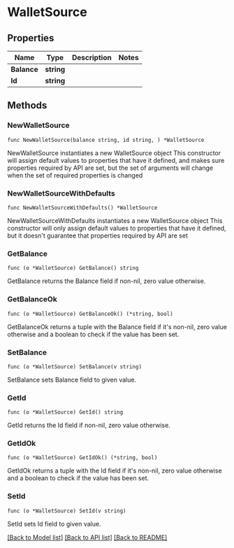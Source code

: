 # WalletSource

## Properties

Name | Type | Description | Notes
------------ | ------------- | ------------- | -------------
**Balance** | **string** |  | 
**Id** | **string** |  | 

## Methods

### NewWalletSource

`func NewWalletSource(balance string, id string, ) *WalletSource`

NewWalletSource instantiates a new WalletSource object
This constructor will assign default values to properties that have it defined,
and makes sure properties required by API are set, but the set of arguments
will change when the set of required properties is changed

### NewWalletSourceWithDefaults

`func NewWalletSourceWithDefaults() *WalletSource`

NewWalletSourceWithDefaults instantiates a new WalletSource object
This constructor will only assign default values to properties that have it defined,
but it doesn't guarantee that properties required by API are set

### GetBalance

`func (o *WalletSource) GetBalance() string`

GetBalance returns the Balance field if non-nil, zero value otherwise.

### GetBalanceOk

`func (o *WalletSource) GetBalanceOk() (*string, bool)`

GetBalanceOk returns a tuple with the Balance field if it's non-nil, zero value otherwise
and a boolean to check if the value has been set.

### SetBalance

`func (o *WalletSource) SetBalance(v string)`

SetBalance sets Balance field to given value.


### GetId

`func (o *WalletSource) GetId() string`

GetId returns the Id field if non-nil, zero value otherwise.

### GetIdOk

`func (o *WalletSource) GetIdOk() (*string, bool)`

GetIdOk returns a tuple with the Id field if it's non-nil, zero value otherwise
and a boolean to check if the value has been set.

### SetId

`func (o *WalletSource) SetId(v string)`

SetId sets Id field to given value.



[[Back to Model list]](../README.md#documentation-for-models) [[Back to API list]](../README.md#documentation-for-api-endpoints) [[Back to README]](../README.md)


